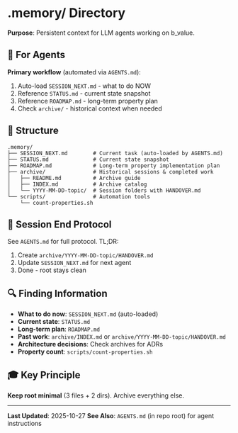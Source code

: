 # .memory/ Directory

**Purpose**: Persistent context for LLM agents working on b_value.

## 🎯 For Agents

**Primary workflow** (automated via `AGENTS.md`):
1. Auto-load `SESSION_NEXT.md` - what to do NOW
2. Reference `STATUS.md` - current state snapshot
3. Reference `ROADMAP.md` - long-term property plan
4. Check `archive/` - historical context when needed

## 📁 Structure

```
.memory/
├── SESSION_NEXT.md        # Current task (auto-loaded by AGENTS.md)
├── STATUS.md              # Current state snapshot
├── ROADMAP.md             # Long-term property implementation plan
├── archive/               # Historical sessions & completed work
│   ├── README.md          # Archive guide
│   ├── INDEX.md           # Archive catalog
│   └── YYYY-MM-DD-topic/  # Session folders with HANDOVER.md
└── scripts/               # Automation tools
    └── count-properties.sh
```

## 📝 Session End Protocol

See `AGENTS.md` for full protocol. TL;DR:
1. Create `archive/YYYY-MM-DD-topic/HANDOVER.md`
2. Update `SESSION_NEXT.md` for next agent
3. Done - root stays clean

## 🔍 Finding Information

- **What to do now**: `SESSION_NEXT.md` (auto-loaded)
- **Current state**: `STATUS.md`
- **Long-term plan**: `ROADMAP.md`
- **Past work**: `archive/INDEX.md` or `archive/YYYY-MM-DD-topic/HANDOVER.md`
- **Architecture decisions**: Check archives for ADRs
- **Property count**: `scripts/count-properties.sh`

## 🎓 Key Principle

**Keep root minimal** (3 files + 2 dirs). Archive everything else.

---

**Last Updated**: 2025-10-27
**See Also**: `AGENTS.md` (in repo root) for agent instructions
